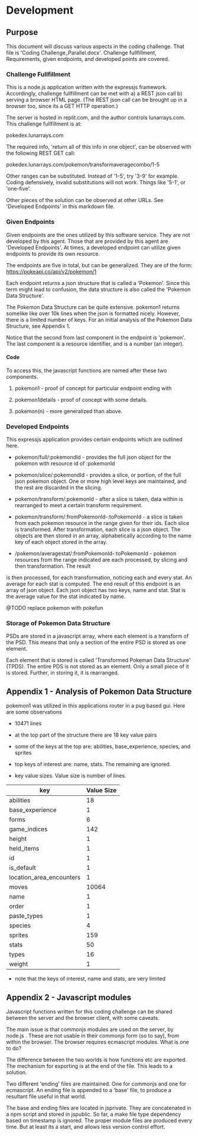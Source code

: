# Development

## Purpose

This document will discuss various aspects in the coding
challenge.  That file is 'Coding Challenge_Parallel.docx'.
Challenge fullfillment, Requirements, given endpoints, and
developed points are covered.

### Challenge Fullfillment

This is a node.js application written with the expressjs
framework.  Accordingly, challenge fullfillment can
be met with a) a REST json call b) serving a browser HTML
page.  (The REST json call can be brought up in a
browser too, since its a GET HTTP operation.)

The server is hosted in replit.com, and the author
controls lunarrays.com.  This challenge fullfillment
is at:

pokedex.lunarrays.com

The required info, 'return all of this info in one object',
can be observed with the following REST GET call:

pokedex.lunarrays.com/pokemon/transformaveragecombo/1-5

Other ranges can be substituted.  Instead of '1-5', try
'3-9' for example. Coding defensively, invalid substitutions
will not work. Things like '5-1', or 'one-five'.

Other pieces of the solution can be observed at other URLs.
See 'Developed Endpoints' in this markdown file.

### Given Endpoints

Given endpoints are the ones utilized by this software
service.  They are not developed by this agent.  Those
that are provided by this agent are 'Developed Endpoints'.
At times, a developed endpoint can utilize given endpoints
to provide its own resource.

The endpoints are five in total, but can be generalized.
They are of the form: https://pokeapi.co/api/v2/pokemon/1

Each endpoint returns a json structure that is called a 'Pokemon'.
Since this term might lead to confusion, the data structure is also
called the 'Pokemon Data Structure'.

The Pokemon Data Structure can be quite extensive.
pokemon1 returns somelike like over 10k lines when the
json is formatted nicely.  However, there is a limited number
of keys.  For an initial analysis of the Pokemon Data
Structure, see Appendix 1.

Notice that the second from last component in the endpoint
is 'pokemon'.  The last component is a resource identifier,
and is a number (an integer).

#### Code

To access this, the javascript functions are named after
these two components.

1. pokemon1 - proof of concept for particular endpoint ending with
    
2. pokemon1details - proof of concept with some details.

3. pokemon(n) - more generalized than above.

### Developed Endpoints

This expressjs application provides certain endpoints
which are outlined here.

- pokemon/full/:pokemondId - provides the full json object for
the pokemon with resource id of :pokemonId
  
- pokemon/slice/:pokemondId - provides a slice, or portion, of the full json
pokemon object.  One or more high level keys are maintained, and the
  rest are discarded in the slicing.
  
- pokemon/transform/:pokemonId - after a slice is taken, data within
is rearranged to meet a certain transform requirement.
  
- pokemon/transform/:fromPokemonId-:toPokemonId - a slice is taken
from each pokemon resource in the range given for their ids. Each slice is
transformed.  After transformation, each slice is a json object.
The objects are then stored in an array, alphabetically according
to the name key of each object stored in the array.
  
- /pokemon/averagestat/:fromPokemonId-:toPokemonId - pokemon resources
from the range indicated are each processed, by slicing and then transformation. The result
  
is then processed, for each transformation, noticing each and every stat.  An average
for each stat is computed.  The end result of this endpoint is an array of
json object.  Each json object has two keys, name and stat.  Stat is the average value
for the stat indicated by name.
  
@TODO replace pokemon with pokefun

### Storage of Pokemon Data Structure

PSDs are stored in a javascript array, where each
element is a transform of the PSD.  This means that only
a section of the entire PSD is stored as one element.

Each element that is stored is called 'Transformed Pokeman Data Structure' 
(TPDS).  The entire PDS is not stored as an element.  Only
a small piece of it is stored.  Further, in storing it,
it is rearranged.

## Appendix 1 - Analysis of Pokemon Data Structure

pokemon1 was utilized in this applications router
in a pug based gui.  Here are some observations
- 10471 lines
- at the top part of the structure there are 18 key value pairs
- some of the keys at the top are: abilities, base_experience, species,
and sprites
  
- top keys of interest are: name, stats.  The remaining are ignored.
- key value sizes. Value size is number of lines.

| key | Value Size |
|-----|------------|
|abilities|18|
|base_experience|1|
|forms|6|
|game_indices|142|
|height|1|
|held_items|1|
|id|1|
|is_default|1|
|location_area_encounters|1|
|moves|10064|
|name|1|
|order|1|
|paste_types|1|
|species|4|
|sprites|159|
|stats|50|
|types|16|
|weight|1|

- note that the keys of interest, name and stats, are very limited

## Appendix 2 - Javascript modules

Javascript functions written for this coding challenge
can be shared between the server and the browser
client, with some caveats.

The main issue is that commonjs modules are used on the
server, by node.js .  These are not usable in their
commonjs form (so to say), from within the browser.
The browser requires ecmascript modules.  What is one
to do?

The difference between the two worlds is how functions
etc are exported.  The mechanism for exporting is at the
end of the file.  This leads to a solution.

Two different 'ending' files are maintained.  One
for commonjs and one for ecmascript.  An ending file
is appended to a 'base' file, to produce a resultant
file useful in that world.

The base and ending files are located in jsprivate.
They are concatenated in a npm script and stored
in jspublic.  So far, a make file type dependency
based on timestamp is ignored.  The proper module
files are produced every time.  But at least its
a start, and allows less version control effort.

